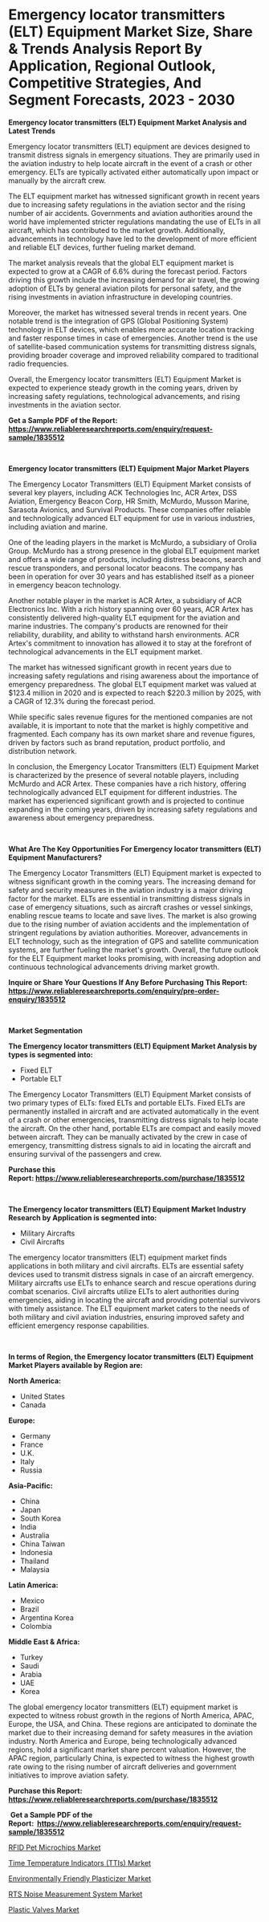 <p><h1>Emergency locator transmitters (ELT) Equipment Market Size, Share & Trends Analysis Report By Application, Regional Outlook, Competitive Strategies, And Segment Forecasts, 2023 - 2030</h1></p><p><strong>Emergency locator transmitters (ELT) Equipment Market Analysis and Latest Trends</strong></p>
<p><p>Emergency locator transmitters (ELT) equipment are devices designed to transmit distress signals in emergency situations. They are primarily used in the aviation industry to help locate aircraft in the event of a crash or other emergency. ELTs are typically activated either automatically upon impact or manually by the aircraft crew.</p><p>The ELT equipment market has witnessed significant growth in recent years due to increasing safety regulations in the aviation sector and the rising number of air accidents. Governments and aviation authorities around the world have implemented stricter regulations mandating the use of ELTs in all aircraft, which has contributed to the market growth. Additionally, advancements in technology have led to the development of more efficient and reliable ELT devices, further fueling market demand.</p><p>The market analysis reveals that the global ELT equipment market is expected to grow at a CAGR of 6.6% during the forecast period. Factors driving this growth include the increasing demand for air travel, the growing adoption of ELTs by general aviation pilots for personal safety, and the rising investments in aviation infrastructure in developing countries.</p><p>Moreover, the market has witnessed several trends in recent years. One notable trend is the integration of GPS (Global Positioning System) technology in ELT devices, which enables more accurate location tracking and faster response times in case of emergencies. Another trend is the use of satellite-based communication systems for transmitting distress signals, providing broader coverage and improved reliability compared to traditional radio frequencies.</p><p>Overall, the Emergency locator transmitters (ELT) Equipment Market is expected to experience steady growth in the coming years, driven by increasing safety regulations, technological advancements, and rising investments in the aviation sector.</p></p>
<p><strong>Get a Sample PDF of the Report:&nbsp; <a href="https://www.reliableresearchreports.com/enquiry/request-sample/1835512">https://www.reliableresearchreports.com/enquiry/request-sample/1835512</a></strong></p>
<p>&nbsp;</p>
<p><strong>Emergency locator transmitters (ELT) Equipment Major Market Players</strong></p>
<p><p>The Emergency Locator Transmitters (ELT) Equipment Market consists of several key players, including ACK Technologies Inc, ACR Artex, DSS Aviation, Emergency Beacon Corp, HR Smith, McMurdo, Musson Marine, Sarasota Avionics, and Survival Products. These companies offer reliable and technologically advanced ELT equipment for use in various industries, including aviation and marine.</p><p>One of the leading players in the market is McMurdo, a subsidiary of Orolia Group. McMurdo has a strong presence in the global ELT equipment market and offers a wide range of products, including distress beacons, search and rescue transponders, and personal locator beacons. The company has been in operation for over 30 years and has established itself as a pioneer in emergency beacon technology.</p><p>Another notable player in the market is ACR Artex, a subsidiary of ACR Electronics Inc. With a rich history spanning over 60 years, ACR Artex has consistently delivered high-quality ELT equipment for the aviation and marine industries. The company's products are renowned for their reliability, durability, and ability to withstand harsh environments. ACR Artex's commitment to innovation has allowed it to stay at the forefront of technological advancements in the ELT equipment market.</p><p>The market has witnessed significant growth in recent years due to increasing safety regulations and rising awareness about the importance of emergency preparedness. The global ELT equipment market was valued at $123.4 million in 2020 and is expected to reach $220.3 million by 2025, with a CAGR of 12.3% during the forecast period.</p><p>While specific sales revenue figures for the mentioned companies are not available, it is important to note that the market is highly competitive and fragmented. Each company has its own market share and revenue figures, driven by factors such as brand reputation, product portfolio, and distribution network.</p><p>In conclusion, the Emergency Locator Transmitters (ELT) Equipment Market is characterized by the presence of several notable players, including McMurdo and ACR Artex. These companies have a rich history, offering technologically advanced ELT equipment for different industries. The market has experienced significant growth and is projected to continue expanding in the coming years, driven by increasing safety regulations and awareness about emergency preparedness.</p></p>
<p>&nbsp;</p>
<p><strong>What Are The Key Opportunities For Emergency locator transmitters (ELT) Equipment Manufacturers?</strong></p>
<p><p>The Emergency Locator Transmitters (ELT) Equipment market is expected to witness significant growth in the coming years. The increasing demand for safety and security measures in the aviation industry is a major driving factor for the market. ELTs are essential in transmitting distress signals in case of emergency situations, such as aircraft crashes or vessel sinkings, enabling rescue teams to locate and save lives. The market is also growing due to the rising number of aviation accidents and the implementation of stringent regulations by aviation authorities. Moreover, advancements in ELT technology, such as the integration of GPS and satellite communication systems, are further fueling the market's growth. Overall, the future outlook for the ELT Equipment market looks promising, with increasing adoption and continuous technological advancements driving market growth.</p></p>
<p><strong>Inquire or Share Your Questions If Any Before Purchasing This Report: <a href="https://www.reliableresearchreports.com/enquiry/pre-order-enquiry/1835512">https://www.reliableresearchreports.com/enquiry/pre-order-enquiry/1835512</a></strong></p>
<p>&nbsp;</p>
<p><strong>Market Segmentation</strong></p>
<p><strong>The Emergency locator transmitters (ELT) Equipment Market Analysis by types is segmented into:</strong></p>
<p><ul><li>Fixed ELT</li><li>Portable ELT</li></ul></p>
<p><p>The Emergency Locator Transmitters (ELT) Equipment Market consists of two primary types of ELTs: fixed ELTs and portable ELTs. Fixed ELTs are permanently installed in aircraft and are activated automatically in the event of a crash or other emergencies, transmitting distress signals to help locate the aircraft. On the other hand, portable ELTs are compact and easily moved between aircraft. They can be manually activated by the crew in case of emergency, transmitting distress signals to aid in locating the aircraft and ensuring survival of the passengers and crew.</p></p>
<p><strong>Purchase this Report:&nbsp;<a href="https://www.reliableresearchreports.com/purchase/1835512">https://www.reliableresearchreports.com/purchase/1835512</a></strong></p>
<p>&nbsp;</p>
<p><strong>The Emergency locator transmitters (ELT) Equipment Market Industry Research by Application is segmented into:</strong></p>
<p><ul><li>Military Aircrafts</li><li>Civil Aircrafts</li></ul></p>
<p><p>The emergency locator transmitters (ELT) equipment market finds applications in both military and civil aircrafts. ELTs are essential safety devices used to transmit distress signals in case of an aircraft emergency. Military aircrafts use ELTs to enhance search and rescue operations during combat scenarios. Civil aircrafts utilize ELTs to alert authorities during emergencies, aiding in locating the aircraft and providing potential survivors with timely assistance. The ELT equipment market caters to the needs of both military and civil aviation industries, ensuring improved safety and efficient emergency response capabilities.</p></p>
<p>&nbsp;</p>
<p><strong>In terms of Region, the Emergency locator transmitters (ELT) Equipment Market Players available by Region are:</strong></p>
<p>
    <p> <strong> North America: </strong>
        <ul>
            <li>United States</li>
            <li>Canada</li>
        </ul>
        </p> 
    <p> <strong> Europe: </strong>
        <ul>
            <li>Germany</li>
            <li>France</li>
            <li>U.K.</li>
            <li>Italy</li>
            <li>Russia</li>
        </ul>
        </p> 
    <p> <strong> Asia-Pacific: </strong>
        <ul>
            <li>China</li>
            <li>Japan</li>
            <li>South Korea</li>
            <li>India</li>
            <li>Australia</li>
            <li>China Taiwan</li>
            <li>Indonesia</li>
            <li>Thailand</li>
            <li>Malaysia</li>
        </ul>
        </p> 
    <p> <strong> Latin America: </strong>
        <ul>
            <li>Mexico</li>
            <li>Brazil</li>
            <li>Argentina Korea</li>
            <li>Colombia</li>
        </ul>
        </p> 
    <p> <strong> Middle East & Africa: </strong>
        <ul>
            <li>Turkey</li>
            <li>Saudi</li>
            <li>Arabia</li>
            <li>UAE</li>
            <li>Korea</li>
        </ul>
    </p>
    </p>
<p><p>The global emergency locator transmitters (ELT) equipment market is expected to witness robust growth in the regions of North America, APAC, Europe, the USA, and China. These regions are anticipated to dominate the market due to their increasing demand for safety measures in the aviation industry. North America and Europe, being technologically advanced regions, hold a significant market share percent valuation. However, the APAC region, particularly China, is expected to witness the highest growth rate owing to the rising number of aircraft deliveries and government initiatives to improve aviation safety.</p></p>
<p><strong>Purchase this Report: <a href="https://www.reliableresearchreports.com/purchase/1835512">https://www.reliableresearchreports.com/purchase/1835512</a></strong></p>
<p>&nbsp;<strong>Get a Sample PDF of the Report:&nbsp;&nbsp;<a href="https://www.reliableresearchreports.com/enquiry/request-sample/1835512">https://www.reliableresearchreports.com/enquiry/request-sample/1835512</a></strong></p>
<p><strong></strong></p>
<p><p><a href="https://github.com/YashRP12/Market-Research-Report-List-1/blob/main/rfid-pet-microchips-market.md">RFID Pet Microchips Market</a></p><p><a href="https://medium.com/@late.bean.frame/time-temperature-indicators-ttis-market-report-reveals-the-latest-trends-and-growth-opportunities-dd7575645555">Time Temperature Indicators (TTIs) Market</a></p><p><a href="https://medium.com/@truly.fight.must/environmentally-friendly-plasticizer-market-focuses-on-market-share-size-and-projected-forecast-6bb36218b42a">Environmentally Friendly Plasticizer Market</a></p><p><a href="https://github.com/Chiragrp24/Market-Research-Report-List-1/blob/main/rts-noise-measurement-system-market.md">RTS Noise Measurement System Market</a></p><p><a href="https://www.linkedin.com/pulse/plastic-valves-market-insights-players-forecast-till-2030/">Plastic Valves Market</a></p></p>